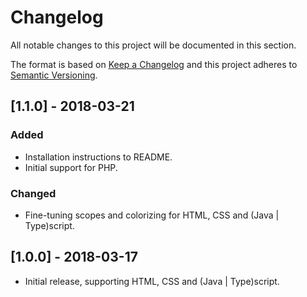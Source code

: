 # Changelog
All notable changes to this project will be documented in this section.

The format is based on [Keep a Changelog](http://keepachangelog.com/en/1.0.0/)
and this project adheres to [Semantic Versioning](http://semver.org/spec/v2.0.0.html).

## [1.1.0] - 2018-03-21
### Added
- Installation instructions to README.
- Initial support for PHP.

### Changed
- Fine-tuning scopes and colorizing for HTML, CSS and (Java | Type)script.

## [1.0.0] - 2018-03-17
- Initial release, supporting HTML, CSS and (Java | Type)script.